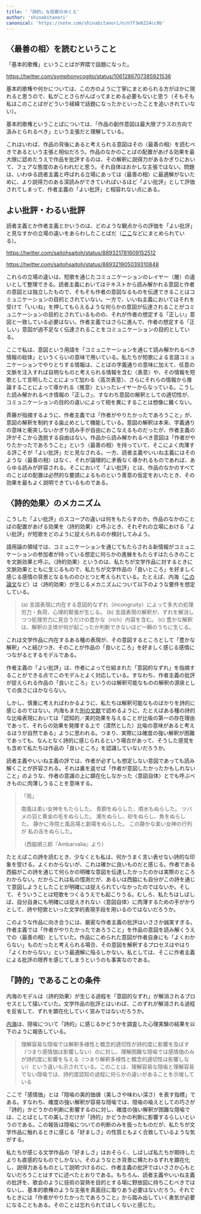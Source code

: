 ```yaml
---
title: '「詩的」な短歌のゆくえ'
author: 'shinabitanori'
canonical: 'https://note.com/shinabitanori/n/n7f3e6224cc8b'
---
```


## 〈最善の相〉を読むということ

「基本的歌権」ということばが界隈で話題になった。

https://twitter.com/symphonycogito/status/1061286707385921536

基本的歌権や何かについては、この方のように丁寧にまとめられる方がほかに現れると思うので、私がことさらがんばってまとめる必要もないと思う（そもそも私はこのことばがどういう経緯で話題になったかといったことを追いきれていない）。

基本的歌権ということばについては、「作品の創作意図は最大限プラスの方向で汲みとられるべき」という主張だと理解している。

これはいわば、作品の背後にあると考えられる意図はその〈最善の相〉を読むべきであるという主張と相似だろう。作品のなかのことばの配置があげる効果を最大限に認めたうえで作品を批評するのは、その解釈に説得力があるかぎりにおいて、フェアな態度のあらわれだと思う。それ自体はおかしな主張ではない。問題は、いわゆる読者主義と呼ばれる立場にあっては〈最善の相〉に最適解がないために、より説得力のある深読みができていればいるほど「よい批評」として評価されてしまって、作者主義の「よい批評」と相容れない点にある。

## よい批評・わるい批評

読者主義とか作者主義とかいうのは、どのような観点からの評価を「よい批評」と見なすかの立場の違いをあらわしたことばだ（[ここ](https://togetter.com/li/1133663)などにまとめられている）。

https://twitter.com/saitohsaitoh/status/889321781609152512

https://twitter.com/saitohsaitoh/status/889321905039310848

これらの立場の違いは、短歌を通じたコミュニケーションのレイヤー（層）の違いとして整理できる。読者主義においてはテキストから読み解かれる意図と作者の意図とは独立したもので、そもそも作者の意図なるものを伝達できることはコミュニケーションの目的とされていない。一方で、いいね主義においてはそれを受けて「いいね」を押してもらえるような何らかの意図が伝達されることがコミュニケーションの目的とされているものの、それが作者の想定する「正しい」意図と一致している必要はない。作者主義ではさらに進んで、作者の想定する「正しい」意図が過不足なく伝達されることをコミュニケーションの目的としている。

ここで私は、意図という用語を「コミュニケーションを通じて読み解かれるべき情報の総体」というくらいの意味で用いている。私たちが短歌による言語コミュニケーションでやりとりする情報は、ことばの字義通りの意味に加えて、任意の文脈を注入すれば自明なものと考えられる情報を含む〈表意〉や、その情報を短歌として言明したことによって加わる〈高次表意〉、さらにそれらの情報から推論することによって導かれる〈推意〉といったレイヤーからなっている。こうした読み解かれるべき情報の「正しさ」、すなわち意図の解釈としての適切性が、コミュニケーションの目的の違いによって相を異にすることは想像に難くない。

斉藤が指摘するように、作者主義では「作者がやりたかったであろうこと」が、意図の解釈を制約する歯止めとして機能している。意図の解釈は本来、字義通りの意味と衝突しないかぎり読み手が自由におこなえるものだったが、作者主義の評がそこから逸脱する自由はない。作品から読み解かれるべき意図は「作者がやりたかったであろうこと」という〈最善の相〉を持っていて、そこによく肉薄する評こそが「よい批評」だと見なされる。一方、読者主義やいいね主義にはそのような〈最善の相〉はなく、それが論理的に矛盾なく導かれるものであれば、あらゆる読みが許容される。そこにおいて「よい批評」とは、作品のなかのすべてのことばの配置は必然的な要請によるものという善意の仮定をおいたとき、その効果を最もよく説明できているものである。

## 〈詩的効果〉のメカニズム

こうした「よい批評」のスコープの違いは何をもたらすのか。作品のなかのことばの配置があげる効果を〈詩的効果〉と呼ぶとき、それぞれの立場における「よい批評」が短歌をどのように捉えられるのか検討してみよう。

語用論の領域では、コミュニケーションを通じてもたらされる新情報がコミュニケーションの参加者が持っている想定に何らかの進展をもたらすはたらきのことを文脈効果と呼ぶ。〈詩的効果〉というのは、私たちが文学作品に対するときに文脈効果とともに生じるもので、私たちが文学作品の「良いところ」を好ましく感じる感情の背景となるもののひとつと考えられている。たとえば、内海（[この論文](https://www.jstage.jst.go.jp/article/pjsai/JSAI03/0/JSAI03_0_195/_article/-char/ja/)など）は〈詩的効果〉が生じるメカニズムについて以下のような要件を想定している。

> \(a\) 言語表現に内在する意図的なずれ（incongruity）によって多大の処理労力・負荷、心理的緊張が生じる。 \(b\) 言語表現の解釈が、ずれを解消しつつ処理労力に見合うだけの豊かな（rich）内容を含む。 \(c\) 豊かな解釈は、解釈の主体が何が起こったか判断できないほど一瞬のうちに生じる。

これは文学作品に内在するある種の表現が、その意図するところとして「豊かな解釈」へと結びつき、そのことが作品の「良いところ」を好ましく感じる感情につながるとするモデルである。

作者主義の「よい批評」は、作者によって仕組まれた「意図的なずれ」を指摘することができる点でこのモデルとよく対応している。すなわち、作者主義の批評が捉えられる作品の「良いところ」というのは解釈可能なものの解釈の源泉としての良さにほかならない。

しかし、慎重に考えればわかるように、私たちは解釈可能なものばかりを詩的に感じるのではない。内海もまた[別の文献](https://www.jstage.jst.go.jp/article/pjsai/JSAI01/0/JSAI01_0_145/_pdf)で認めるように、たとえばある種の詩的な比喩表現においては「認知的／美的効果を与えることが比喩の第一の存在理由であって、それらの効果を発揮する上で（漠然とした）比喩の意味があると考えるほうが自然である」ように思われる。つまり、実際には確度の強い解釈が困難であっても、なんとなく詩的に感じられるという場合があって、そうした感覚をも含めて私たちは作品の「良いところ」を認識していないだろうか。

読者主義やいいね主義の評では、作者が必ずしも想定しない意図であっても読み解くことが許容される。それは裏を返せば「作者が意図したかったかもしれないこと」のような、作者の意識の上に顕在化しなかった〈意図自体〉とでも呼ぶべきものに肉薄しうることを意味する。

> 「雨」
>
> 南風は柔い女神をもたらした。 青銅をぬらした、噴水もぬらした。 ツバメの羽と黄金の毛をぬらした。 潮をぬらし、砂をぬらし、魚をぬらした。 静かに寺院と風呂場と劇場をぬらした。 この静かな柔い女神の行列が 私の舌をぬらした。
>
> （西脇順三郎『Ambarvalia』より）

たとえばこの詩を読むとき、少なくとも私は、何かうまく言い表せない詩的な印象を受ける。よくわからないが、これは確かに良いものだと感じる。作者である西脇がこの詩を通じて何らかの明確な意図を伝達したかったのかは実際のところわからない。だからこれは私の憶測だが、あるいは西脇にも自分がこの詩を通じて意図しようとしたことが明確には捉えられていなかったのではないか。そして、そういうことは短歌をつくるうえでも起こりうる。むしろ、私たちはしばしば、自分自身にも明確には捉えきれない〈意図自体〉に肉薄するための手がかりとして、詩や短歌といった文学的表現手段を用いるのではないだろうか。

このような作品に向き合うには、厳密な作者主義の批評はいささか誠実すぎる。作者主義では「作者がやりたかったであろうこと」を作品の意図を読み解くうえでの〈最善の相〉としていた。作品にこめられた意図が作者自身にも「よくわからない」ものだったと考えられる場合、その意図を解釈するプロセスはやはり「よくわからない」という最適解に陥るしかない。私としては、そこに作者主義による批評の限界を感じてしまうというのも事実なのである。

## 「詩的」であることの条件

内海のモデルは〈詩的効果〉が生じる過程を「意図的なずれ」が解消されるプロセスとして描いていた。文学作品の批評とはいわば、このずれが解消される過程を反省して、ずれを顕在化していく営みではないだろうか。

[内海](https://ci.nii.ac.jp/naid/40007278523)は、隠喩について「詩的」に感じるかどうかを調査した心理実験の結果を以下のように報告している。

> 理解容易な隠喩では解釈多様性と概念的適切性が詩的度に影響を及ぼす（つまり感情価は影響しない）のに対し、理解困難な隠喩では感情価のみが詩的度に影響を与える（つまり解釈多様性と概念的適切性は影響しない）という違いも示されている。このことは、理解容易な隠喩と理解容易でない隠喩では、詩的度認知の過程に何らかの違いがあることを示唆している

ここで「感情価」とは「隠喩の美的価値（美しさや味わい深さ）を表す指標」である。すなわち、確度の強い解釈が容易な隠喩では、隠喩の喩えとしての巧さが「詩的」かどうかの判断に影響するのに対し、確度の強い解釈が困難な隠喩では、ことばとしての美しさだけが「詩的」かどうかの判断に影響するらしいというのである。この報告は隠喩についての判断のみを扱ったものだが、私たちが文学作品に触れるときに感じる「好ましさ」の性質ともよく合致しているような気がする。

私たちが感じる文学作品の「好ましさ」はおそらく、しばしば私たちが期待したよりも直感的なものでしかない。そのようなとき背景に横たわるずれを顕在化し、説得力あるものとして説明づけるのに、作者主義の批評ではいささか心もとないだろうことはすでに述べたとおりである。もちろん、読者主義やいいね主義の批評を、歌会のように技術の習熟を目的とする場に野放図に持ちこむべきではないし、基本的歌権のような主張を真面目に取りあう必要はないだろう。それでもときには「作者がやりたかったであろうこと」から踏み出していく勇気が必要になることもある。そのことは忘れられてほしくないと感じた。

